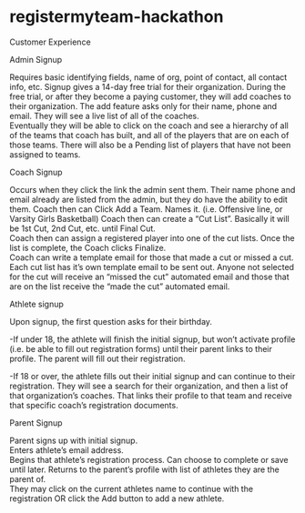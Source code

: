 # registermyteam-hackathon

Customer Experience

Admin Signup

Requires basic identifying fields, name of org, point of contact, all contact info, etc.
Signup gives a 14-day free trial for their organization.
During the free trial, or after they become a paying customer, they will add coaches to their organization.  The add feature asks only for their name, phone and email.
They will see a live list of all of the coaches.  
Eventually they will be able to click on the coach and see a hierarchy of all of the teams that coach has built, and all of the players that are on each of those teams.  There will also be a Pending list of players that have not been assigned to teams.

Coach Signup 

Occurs when they click the link the admin sent them.  Their name phone and email already are listed from the admin, but they do have the ability to edit them.
Coach then can Click Add a Team.  Names it.  (i.e. Offensive line, or Varsity Girls Basketball)
Coach then can create a “Cut List”.  Basically it will be 1st Cut, 2nd Cut, etc. until Final Cut.  
Coach then can assign a registered player into one of the cut lists.  Once the list is complete, the Coach clicks Finalize.  
Coach can write a template email for those that made a cut or missed a cut.  Each cut list has it’s own template email to be sent out.  Anyone not selected for the cut will receive an “missed the cut” automated email and those that are on the list receive the “made the cut” automated email.  

Athlete signup

Upon signup, the first question asks for their birthday. 

-If under 18, the athlete will finish the initial signup, but won’t activate profile (i.e. be able to fill out registration forms) until their parent links to their profile.  The parent will fill out their registration.

-If 18 or over, the athlete fills out their initial signup and can continue to their registration. They will see a search for their organization, and then a list of that organization’s coaches.  That links their profile to that team and receive that specific coach’s registration documents. 

Parent Signup

Parent signs up with initial signup.  
Enters athlete’s email address.  
Begins that athlete’s registration process.  Can choose to complete or save until later.
Returns to the parent’s profile with list of athletes they are the parent of.  
They may click on the current athletes name to continue with the registration OR click the Add button to add a new athlete.
